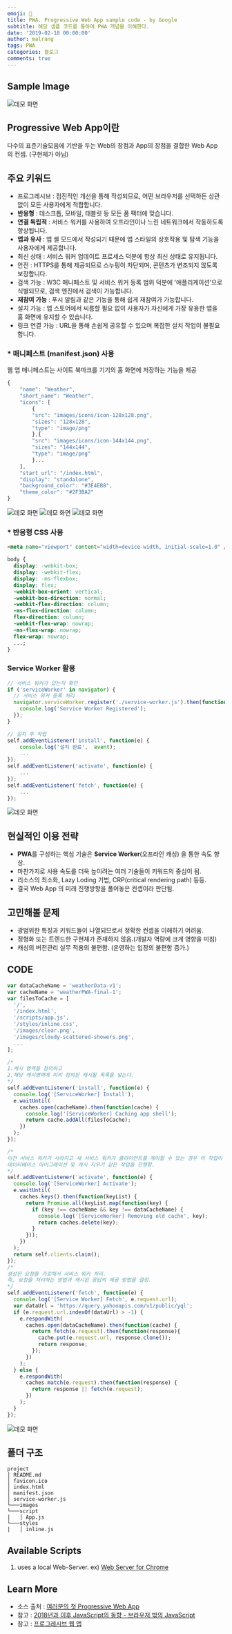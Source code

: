 ```yaml
---
emoji: 🧢
title: PWA. Progressive Web App sample code - by Google
subtitle: 해당 샘플 코드를 통하여 PWA 개념을 이해한다.
date: '2019-02-18 00:00:00'
author: malrang
tags: PWA
categories: 블로그
comments: true
---
```


## Sample Image

![데모 화면](https://raw.githubusercontent.com/seniya/pwa-sample/master/pwa-example-1.PNG)

## Progressive Web App이란

다수의 표준기술모음에 기반을 두는 Web의 장점과 App의 장점을 결합한 Web App 의 컨셉. (구현체가 아님)

## 주요 키워드

- 프로그레시브 : 점진적인 개선을 통해 작성되므로, 어떤 브라우저를 선택하든 상관없이 모든 사용자에게 적합합니다.
- **반응형** : 데스크톱, 모바일, 태블릿 등 모든 폼 팩터에 맞습니다.
- **연결 독립적** : 서비스 워커를 사용하여 오프라인이나 느린 네트워크에서 작동하도록 향상됩니다.
- **앱과 유사** : 앱 셸 모드에서 작성되기 때문에 앱 스타일의 상호작용 및 탐색 기능을 사용자에게 제공합니다.
- 최신 상태 : 서비스 워커 업데이트 프로세스 덕분에 항상 최신 상태로 유지됩니다.
- 안전 : HTTPS를 통해 제공되므로 스누핑이 차단되며, 콘텐츠가 변조되지 않도록 보장합니다.
- 검색 가능 : W3C 매니페스트 및 서비스 워커 등록 범위 덕분에 '애플리케이션'으로 식별되므로, 검색 엔진에서 검색이 가능합니다.
- **재참여 가능** : 푸시 알림과 같은 기능을 통해 쉽게 재참여가 가능합니다.
- 설치 가능 : 앱 스토어에서 씨름할 필요 없이 사용자가 자신에게 가장 유용한 앱을 홈 화면에 유지할 수 있습니다.
- 링크 연결 가능 : URL을 통해 손쉽게 공유할 수 있으며 복잡한 설치 작업이 불필요합니다.

### \* 매니페스트 (manifest.json) 사용

웹 앱 매니페스트는 사이트 북마크를 기기의 홈 화면에 저장하는 기능을 제공

```javascript
{
	"name": "Weather",
	"short_name": "Weather",
	"icons": [
		{
		"src": "images/icons/icon-128x128.png",
		"sizes": "128x128",
		"type": "image/png"
		},{
		"src": "images/icons/icon-144x144.png",
		"sizes": "144x144",
		"type": "image/png"
		}...
	],
	"start_url": "/index.html",
	"display": "standalone",
	"background_color": "#3E4EB8",
	"theme_color": "#2F3BA2"
}
```

![데모 화면](https://raw.githubusercontent.com/seniya/pwa-sample/master/pwa-example-2.PNG)
![데모 화면](https://raw.githubusercontent.com/seniya/pwa-sample/master/pwa-example-3.PNG)
![데모 화면](https://raw.githubusercontent.com/seniya/pwa-sample/master/pwa-example-4.PNG)

### \* 반응형 CSS 사용

```html
<meta name="viewport" content="width=device-width, initial-scale=1.0" />
```

```css
body {
  display: -webkit-box;
  display: -webkit-flex;
  display: -ms-flexbox;
  display: flex;
  -webkit-box-orient: vertical;
  -webkit-box-direction: normal;
  -webkit-flex-direction: column;
  -ms-flex-direction: column;
  flex-direction: column;
  -webkit-flex-wrap: nowrap;
  -ms-flex-wrap: nowrap;
  flex-wrap: nowrap;
  ...;
}
```

### Service Worker 활용

```javascript
// 서비스 워커가 있는지 확인
if ('serviceWorker' in navigator) {
  // 서비스 워커 등록 처리
  navigator.serviceWorker.register('./service-worker.js').then(function () {
    console.log('Service Worker Registered');
  });
}
```

```javascript
// 설치 후 작업
self.addEventListener('install', function(e) {
	console.log('설치 완료',  event);
	...
});
self.addEventListener('activate', function(e) {
	...
});
self.addEventListener('fetch', function(e) {
	...
});
```

![데모 화면](https://raw.githubusercontent.com/seniya/pwa-sample/master/pwa-example-6.png)

## 현실적인 이용 전략

- **PWA**를 구성하는 핵심 기술은 **Service Worker**(오프라인 캐싱) 을 통한 속도 향상.
- 마찬가지로 사용 속도를 더욱 높이려는 여러 기술들이 키워드의 중심이 됨.
- 리소스의 최소화, Lazy Loding 기법, CRP(critical rendering path) 등등.
- 결국 Web App 의 미래 진행방향을 풀어놓은 컨셉이라 판단됨.

## 고민해볼 문제

- 광범위한 특징과 키워드들이 나열되므로서 정확한 컨셉을 이해하기 어려움.
- 정형화 또는 트렌드한 구현체가 존재하지 않음.(개발자 역량에 크게 영향을 미침)
- 캐싱의 버전관리 실무 적용의 불편함. (운영하는 입장의 불편함 증가.)

## CODE

```javascript
var dataCacheName = 'weatherData-v1';
var cacheName = 'weatherPWA-final-1';
var filesToCache = [
  '/',
  '/index.html',
  '/scripts/app.js',
  '/styles/inline.css',
  '/images/clear.png',
  '/images/cloudy-scattered-showers.png',
  ...
];

/*
1.캐시 영역을 정의하고
2.해당 캐시영역에 미리 정의된 캐시될 목록을 넣는다.
*/
self.addEventListener('install', function(e) {
  console.log('[ServiceWorker] Install');
  e.waitUntil(
    caches.open(cacheName).then(function(cache) {
      console.log('[ServiceWorker] Caching app shell');
      return cache.addAll(filesToCache);
    })
  );
});

/*
이전 서비스 워커가 사라지고 새 서비스 워커가 클라이언트를 제어할 수 있는 경우 이 작업이 시작됨.
데이터베이스 마이그레이션 및 캐시 지우기 같은 작업을 진행함.
*/
self.addEventListener('activate', function(e) {
  console.log('[ServiceWorker] Activate');
  e.waitUntil(
    caches.keys().then(function(keyList) {
      return Promise.all(keyList.map(function(key) {
        if (key !== cacheName && key !== dataCacheName) {
          console.log('[ServiceWorker] Removing old cache', key);
          return caches.delete(key);
        }
      }));
    })
  );
  return self.clients.claim();
});
/*
생성된 요청을 가로채서 서비스 워커 처리.
즉, 요청을 처리하는 방법과 캐시된 응답의 제공 방법을 결정.
*/
self.addEventListener('fetch', function(e) {
  console.log('[Service Worker] Fetch', e.request.url);
  var dataUrl = 'https://query.yahooapis.com/v1/public/yql';
  if (e.request.url.indexOf(dataUrl) > -1) {
    e.respondWith(
      caches.open(dataCacheName).then(function(cache) {
        return fetch(e.request).then(function(response){
          cache.put(e.request.url, response.clone());
          return response;
        });
      })
    );
  } else {
    e.respondWith(
      caches.match(e.request).then(function(response) {
        return response || fetch(e.request);
      })
    );
  }
});
```

![데모 화면](https://raw.githubusercontent.com/seniya/pwa-sample/master/pwa-example-5.PNG)

## 폴더 구조

```
project
│ README.md
│ favicon.ico
│ index.html
│ manifest.json
│ service-worker.js
└───images
└───script
|   │ App.js
└───styles
|   │ inline.js
```

## Available Scripts

1. uses a local Web-Server.
   ex) [Web Server for Chrome](https://chrome.google.com/webstore/detail/web-server-for-chrome/ofhbbkphhbklhfoeikjpcbhemlocgigb?hl=ko)

## Learn More

- 소스 출처 : [여러분의 첫 Progressive Web App](https://developers.google.com/web/fundamentals/codelabs/your-first-pwapp/?hl=ko)
- 참고 : [2018년과 이후 JavaScript의 동향 - 브라우저 밖의 JavaScript](https://d2.naver.com/helloworld/5644368?utm_source=gaerae.com&utm_campaign=%EA%B0%9C%EB%B0%9C%EC%9E%90%EC%8A%A4%EB%9F%BD%EB%8B%A4&utm_medium=social)
- 참고 : [프로그레시브 웹 앱](https://www.seenbuy.kr/%ED%94%84%EB%A1%9C%EA%B7%B8%EB%A0%88%EC%8B%9C%EB%B8%8C-%EC%9B%B9-%EC%95%B1-pwa-progressive-web-apps/)

```toc

```

